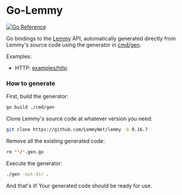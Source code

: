 # Go-Lemmy

[![Go Reference](https://pkg.go.dev/badge/go.arsenm.dev/go-lemmy.svg)](https://pkg.go.dev/go.arsenm.dev/go-lemmy)

Go bindings to the [Lemmy](https://join-lemmy.org) API, automatically generated directly from Lemmy's source code using the generator in [cmd/gen](cmd/gen).

Examples:

- HTTP: [examples/http](examples/http)

### How to generate

First, build the generator:

```bash
go build ./cmd/gen
```

Clone Lemmy's source code at whatever version you need:

```bash
git clone https://github.com/LemmyNet/lemmy -b 0.16.7
```

Remove all the existing generated code:

```bash
rm **/*.gen.go
```

Execute the generator:

```bash
./gen -out-dir .
```

And that's it! Your generated code should be ready for use.

